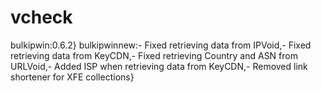 # vcheck

bulkipwin:0.6.2}
bulkipwinnew:- Fixed retrieving data from IPVoid,- Fixed retrieving data from KeyCDN,- Fixed retrieving Country and ASN from URLVoid,- Added ISP when retrieving data from KeyCDN,- Removed link shortener for XFE collections}
